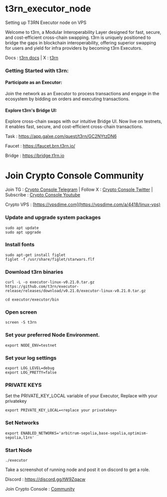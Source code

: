 # t3rn_executor_node
Setting up T3RN Executor node on VPS

Welcome to t3rn, a Modular Interoperability Layer designed for fast, secure, and cost-efficient cross-chain swapping. t3rn is uniquely positioned to bridge the gaps in blockchain interoperability, offering superior swapping for users and yield for infra providers by becoming t3rn Executors.

Docs : [t3rn docs](https://docs.t3rn.io/intro) | X : [t3rn](https://x.com/t3rn_io)

### Getting Started with t3rn:
#### Participate as an Executor:
Join the network as an Executor to process transactions and engage in the ecosystem by bidding on orders and executing transactions.

#### Explore t3rn's Bridge UI:
Explore cross-chain swaps with our intuitive Bridge UI. Now live on testnets, it enables fast, secure, and cost-efficient cross-chain transactions.

Task : https://app.galxe.com/quest/t3rn/GC2NYtzDN6

Faucet : https://faucet.brn.t3rn.io/

Bridge : https://bridge.t1rn.io 

# Join Crypto Console Community

Join TG : [Crypto Console Telegram](https://t.me/cryptoconsol) | Follow X : [Crypto Console Twitter](https://www.x.com/cryptoconsol) | Subscribe : [Crypto Console Youtube](https://www.youtube.com/@cryptoconsole)

Crypto VPS : [https://vpsdime.com](https://vpsdime.com/a/4418/linux-vps)


### Update and upgrade system packages
```
sudo apt update
sudo apt upgrade
```
### Install fonts
```
sudo apt-get install figlet
figlet -f /usr/share/figlet/starwars.flf
```
### Download t3rn binaries
```
curl -L -o executor-linux-v0.21.0.tar.gz https://github.com/t3rn/executor-release/releases/download/v0.21.0/executor-linux-v0.21.0.tar.gz
```
```
cd executor/executor/bin
```

### Open screen 
```
screen -S t3rn
```
### Set your preferred Node Environment.
```
export NODE_ENV=testnet
```
### Set your log settings
```
export LOG_LEVEL=debug
export LOG_PRETTY=false
```
### PRIVATE KEYS
Set the PRIVATE_KEY_LOCAL variable of your Executor, Replace with your privatekey
```
export PRIVATE_KEY_LOCAL=<replace your privatekey>
```
### Set Networks
```
export ENABLED_NETWORKS='arbitrum-sepolia,base-sepolia,optimism-sepolia,l1rn'
```
### Start Node
```
./executor
```

Take a screenshot of running node and post it on discord to get a role.

Discord : https://discord.gg/tW9Zqacw

Join Crypto Console : [Community](https://t.me/cryptoconsol)
